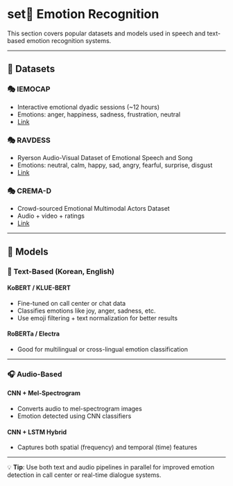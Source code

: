 # set💬 Emotion Recognition

This section covers popular datasets and models used in speech and text-based emotion recognition systems.

---

## 🧪 Datasets

### 🎭 IEMOCAP

- Interactive emotional dyadic sessions (\~12 hours)
- Emotions: anger, happiness, sadness, frustration, neutral
- [Link](https://sail.usc.edu/iemocap/)

### 🎭 RAVDESS

- Ryerson Audio-Visual Dataset of Emotional Speech and Song
- Emotions: neutral, calm, happy, sad, angry, fearful, surprise, disgust
- [Link](https://zenodo.org/record/1188976)

### 🎭 CREMA-D

- Crowd-sourced Emotional Multimodal Actors Dataset
- Audio + video + ratings
- [Link](https://github.com/CheyneyComputerScience/CREMA-D)

---

## 🧠 Models

### 🧾 Text-Based (Korean, English)

#### KoBERT / KLUE-BERT

- Fine-tuned on call center or chat data
- Classifies emotions like joy, anger, sadness, etc.
- Use emoji filtering + text normalization for better results

#### RoBERTa / Electra

- Good for multilingual or cross-lingual emotion classification

---

### 🎧 Audio-Based

#### CNN + Mel-Spectrogram

- Converts audio to mel-spectrogram images
- Emotion detected using CNN classifiers

#### CNN + LSTM Hybrid

- Captures both spatial (frequency) and temporal (time) features

---

💡 **Tip**: Use both text and audio pipelines in parallel for improved emotion detection in call center or real-time dialogue systems.




